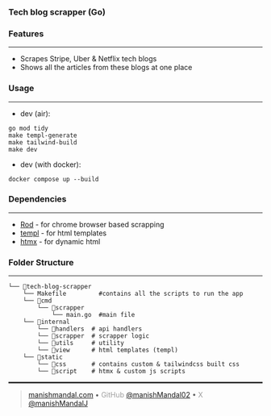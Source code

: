### Tech blog scrapper (Go)

### Features

---

- Scrapes Stripe, Uber & Netflix tech blogs
- Shows all the articles from these blogs at one place

### Usage

---

- dev (air):

```shell
go mod tidy
make templ-generate
make tailwind-build
make dev
```

- dev (with docker):

```shell
docker compose up --build
```

### Dependencies

---

- [Rod](https://github.com/go-rod/go-rod.github.io.git) - for chrome browser based scrapping
- [templ](https://github.com/a-h/templ) - for html templates
- [htmx](https://github.com/bigskysoftware/htmx) - for dynamic html

### Folder Structure

---

```
└── 📁tech-blog-scrapper
    └── Makefile         #contains all the scripts to run the app
    └── 📁cmd
        └── 📁scrapper
            └── main.go  #main file
    └── 📁internal
        └── 📁handlers  # api handlers
        └── 📁scrapper  # scrapper logic
        └── 📁utils     # utility
        └── 📁view      # html templates (templ)
    └── 📁static
        └── 📁css       # contains custom & tailwindcss built css
        └── 📁script    # htmx & custom js scripts
```

<hr style="height:3px; border:none; background-color:#2e2e2e;" />

> [manishmandal.com](https://manishmandal.com) • <span style="opacity:0.6;">GitHub </span> [@manishMandal02](https://github.com/manishMandal02) • <span style="opacity:0.6;">X</span> [@manishMandalJ](https://twitter.com/manishMandalJ)
